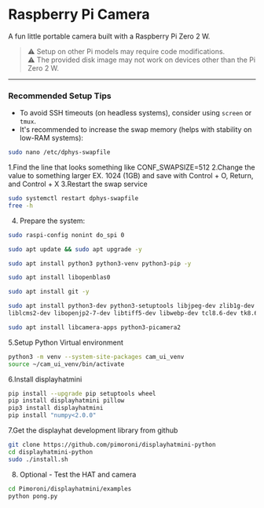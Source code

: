 # Raspberry Pi Camera
A fun little portable camera built with a Raspberry Pi Zero 2 W.

> ⚠️ Setup on other Pi models may require code modifications.  
> ⚠️ The provided disk image may not work on devices other than the Pi Zero 2 W.  

---

### Recommended Setup Tips

- To avoid SSH timeouts (on headless systems), consider using `screen` or `tmux`.
- It's recommended to increase the swap memory (helps with stability on low-RAM systems):

```bash
sudo nano /etc/dphys-swapfile
```
1.Find the line that looks something like CONF_SWAPSIZE=512
2.Change the value to something larger EX. 1024 (1GB) and save with Control + O, Return, and Control + X
3.Restart the swap service
```bash
sudo systemctl restart dphys-swapfile
free -h
```
4. Prepare the system:
```bash
sudo raspi-config nonint do_spi 0

sudo apt update && sudo apt upgrade -y

sudo apt install python3 python3-venv python3-pip -y

sudo apt install libopenblas0

sudo apt install git -y

sudo apt install python3-dev python3-setuptools libjpeg-dev zlib1g-dev libfreetype6-dev \
liblcms2-dev libopenjp2-7-dev libtiff5-dev libwebp-dev tcl8.6-dev tk8.6-dev gcc

sudo apt install libcamera-apps python3-picamera2
```
5.Setup Python Virtual environment
```bash
python3 -m venv --system-site-packages cam_ui_venv
source ~/cam_ui_venv/bin/activate
```
6.Install displayhatmini
```bash
pip install --upgrade pip setuptools wheel
pip install displayhatmini pillow
pip3 install displayhatmini
pip install "numpy<2.0.0"
```
7.Get the displayhat development library from github
```bash
git clone https://github.com/pimoroni/displayhatmini-python
cd displayhatmini-python
sudo ./install.sh
```
8. Optional - Test the HAT and camera
```bash
cd Pimoroni/displayhatmini/examples
python pong.py
```



















